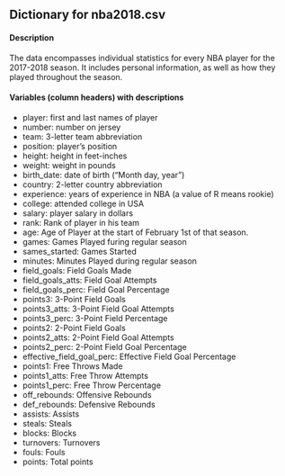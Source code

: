 ## Dictionary for nba2018.csv

#### Description 

The data encompasses individual statistics for every NBA player for the 2017-2018 season. It includes personal information, as well as how they played throughout the season. 

#### Variables (column headers) with descriptions
* player: first and last names of player
* number: number on jersey
* team: 3-letter team abbreviation
* position: player’s position
* height: height in feet-inches
* weight: weight in pounds
* birth_date: date of birth (“Month day, year”)
* country: 2-letter country abbreviation
* experience: years of experience in NBA (a value of R means rookie)
* college: attended college in USA
* salary: player salary in dollars
* rank: Rank of player in his team
* age: Age of Player at the start of February 1st of that season.
* games: Games Played furing regular season
* sames_started: Games Started
* minutes: Minutes Played during regular season
* field_goals: Field Goals Made
* field_goals_atts: Field Goal Attempts
* field_goals_perc: Field Goal Percentage
* points3: 3-Point Field Goals
* points3_atts: 3-Point Field Goal Attempts
* points3_perc: 3-Point Field Percentage
* points2: 2-Point Field Goals
* points2_atts: 2-Point Field Goal Attempts
* points2_perc: 2-Point Field Goal Percentage
* effective_field_goal_perc: Effective Field Goal Percentage
* points1: Free Throws Made
* points1_atts: Free Throw Attempts
* points1_perc: Free Throw Percentage
* off_rebounds: Offensive Rebounds
* def_rebounds: Defensive Rebounds
* assists: Assists
* steals: Steals
* blocks: Blocks
* turnovers: Turnovers
* fouls: Fouls
* points: Total points